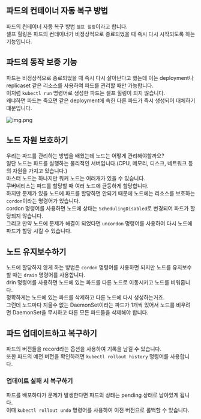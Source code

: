## 파드의 컨테이너 자동 복구 방법

파드의 컨테이너 자동 복구 방법 `셀프 힐링`이라고 합니다.  
셀프 힐링은 파드의 컨테이너가 비정상적으로 종료되었을 때 즉시 다시 시작되도록 하는 기능입니다.  

## 파드의 동작 보증 기능

파드는 비정상적으로 종료되었을 때 즉시 다시 살아난다고 했는데 이는 deployment나 replicaset 같은 리소스를 사용하여 파드를 관리할 때만 가능합니다.  
이처럼 `kubectl run` 명령어로 생성한 파드는 셀프 힐링이 되지 않습니다.  
왜냐하면 파드는 죽으면 같은 deployment에 속한 다른 파드가 즉시 생성되어 대체하기 떄문입니다.  

![img.png](../image/정철희1.png)

## 노드 자원 보호하기

우리는 파드를 관리하는 방법을 배웠는데 노드는 어떻게 관리해야할까요?  
일단 노드는 파드를 실행하는 물리적인 서버입니다.(CPU, 메모리, 디스크, 네트워크 등의 자원을 가지고 있습니다.)  
마스터 노드는 하나지만 워커 노드는 여러개가 있을 수 있습니다.  
쿠버네티스는 파드를 할당할 때 여러 노드에 균등하게 할당합니다.  
하지만 문제가 있을 노드에 파드를 할당하면 안되기 때문에 노드에는 리소스를 보호하는 `cordon`이라는 명령어가 있습니다.  
cordon 명령어를 사용하면 노드에 상태는 `SchedulingDisabled`로 변경되어 파드가 할당되지 않습니다.  
그리고 만약 노드에 문제가 해결이 되었다면 `uncordon` 명령어를 사용하여 다시 노드에 파드가 할당 시킬 수 있습니다.  

## 노드 유지보수하기
노드에 할당하지 않게 하는 방법은 `cordon` 명령어를 사용하면 되지만 노드를 유지보수할 때는 `drain` 명령어를 사용합니다.  
drin 명령어를 사용하면 노드에 있는 파드를 다른 노드로 이동시키고 노드를 비워줍니다.  
정확하게는 노드에 있는 파드를 삭제하고 다른 노드에 다시 생성하는거죠.  
그런데 노드마다 지울수 없는 DaemonSet이라는 파드가 1개씩 있어서 노드를 비우려면 DaemonSet을 무시하고 다른 모든 파드들을 삭제해야 합니다.  

## 파드 업데이트하고 복구하기
파드의 버전들을 record라는 옵션을 사용하여 기록을 남길 수 있습니다.  
또한 파드의 예전 버전을 확인하려면 `kubectl rollout history` 명령어를 사용합니다.  

### 업데이트 실패 시 복구하기
파드를 배포하다가 문제가 발생한다면 파드의 상태는 pending 상태로 남아있게 됩니다.  
이때 `kubectl rollout undo` 명령어를 사용하여 이전 버전으로 롤백할 수 있습니다.  